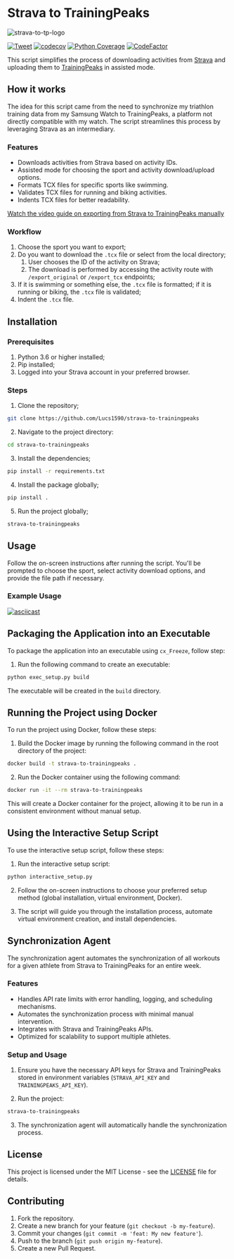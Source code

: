 # Strava to TrainingPeaks

![strava-to-tp-logo](https://raw.githubusercontent.com/Lucs1590/strava-to-trainingpeaks/master/assets/strava_tp_low.png)

[![Tweet](https://img.shields.io/twitter/url/http/shields.io.svg?style=social)](https://twitter.com/intent/tweet?text=Sync%20your%20strava%20trainings%20with%20Traning%20Peaks&url=https://github.com/Lucs1590/strava-to-trainingpeaks&hashtags=strava,github,opensource,strava,dev)
[![codecov](https://codecov.io/gh/Lucs1590/strava-to-trainingpeaks/graph/badge.svg?token=V7BM0ZNAXS)](https://codecov.io/gh/Lucs1590/strava-to-trainingpeaks)
[![Python Coverage](https://github.com/Lucs1590/strava-to-trainingpeaks/actions/workflows/coverage.yml/badge.svg)](https://github.com/Lucs1590/strava-to-trainingpeaks/actions/workflows/coverage.yml)
[![CodeFactor](https://www.codefactor.io/repository/github/lucs1590/strava-to-trainingpeaks/badge)](https://www.codefactor.io/repository/github/lucs1590/strava-to-trainingpeaks)

This script simplifies the process of downloading activities from [Strava](https://www.strava.com/) and uploading them to [TrainingPeaks](https://www.trainingpeaks.com/) in assisted mode.

## How it works

The idea for this script came from the need to synchronize my triathlon training data from my Samsung Watch to TrainingPeaks, a platform not directly compatible with my watch. The script streamlines this process by leveraging Strava as an intermediary.

### Features

- Downloads activities from Strava based on activity IDs.
- Assisted mode for choosing the sport and activity download/upload options.
- Formats TCX files for specific sports like swimming.
- Validates TCX files for running and biking activities.
- Indents TCX files for better readability.

[Watch the video guide on exporting from Strava to TrainingPeaks manually](https://www.youtube.com/watch?v=Y0nWzOAM8_M)

### Workflow

1. Choose the sport you want to export;
2. Do you want to download the `.tcx` file or select from the local directory;
    1. User chooses the ID of the activity on Strava;
    2. The download is performed by accessing the activity route with `/export_original` or `/export_tcx` endpoints;
3. If it is swimming or something else, the `.tcx` file is formatted; if it is running or biking, the `.tcx` file is validated;
4. Indent the `.tcx` file.

## Installation

### Prerequisites

1. Python 3.6 or higher installed;
2. Pip installed;
3. Logged into your Strava account in your preferred browser.

### Steps

1. Clone the repository;

```bash
git clone https://github.com/Lucs1590/strava-to-trainingpeaks
```

2. Navigate to the project directory:

```bash
cd strava-to-trainingpeaks
```

3. Install the dependencies;

```bash
pip install -r requirements.txt
```

4. Install the package globally;

```bash
pip install .
```

5. Run the project globally;

```bash
strava-to-trainingpeaks
```

## Usage

Follow the on-screen instructions after running the script. You'll be prompted to choose the sport, select activity download options, and provide the file path if necessary.

### Example Usage

[![asciicast](https://asciinema.org/a/YtCDwQMThtlfgerhir12YA4Kb.svg)](https://asciinema.org/a/YtCDwQMThtlfgerhir12YA4Kb)

## Packaging the Application into an Executable

To package the application into an executable using `cx_Freeze`, follow step:

1. Run the following command to create an executable:

```bash
python exec_setup.py build
```

The executable will be created in the `build` directory.

## Running the Project using Docker

To run the project using Docker, follow these steps:

1. Build the Docker image by running the following command in the root directory of the project:

```bash
docker build -t strava-to-trainingpeaks .
```

2. Run the Docker container using the following command:

```bash
docker run -it --rm strava-to-trainingpeaks
```

This will create a Docker container for the project, allowing it to be run in a consistent environment without manual setup.

## Using the Interactive Setup Script

To use the interactive setup script, follow these steps:

1. Run the interactive setup script:

```bash
python interactive_setup.py
```

2. Follow the on-screen instructions to choose your preferred setup method (global installation, virtual environment, Docker).

3. The script will guide you through the installation process, automate virtual environment creation, and install dependencies.

## Synchronization Agent

The synchronization agent automates the synchronization of all workouts for a given athlete from Strava to TrainingPeaks for an entire week.

### Features

- Handles API rate limits with error handling, logging, and scheduling mechanisms.
- Automates the synchronization process with minimal manual intervention.
- Integrates with Strava and TrainingPeaks APIs.
- Optimized for scalability to support multiple athletes.

### Setup and Usage

1. Ensure you have the necessary API keys for Strava and TrainingPeaks stored in environment variables (`STRAVA_API_KEY` and `TRAININGPEAKS_API_KEY`).

2. Run the project:

```bash
strava-to-trainingpeaks
```

3. The synchronization agent will automatically handle the synchronization process.

## License

This project is licensed under the MIT License - see the [LICENSE](https://github.com/Lucs1590/strava-to-trainingpeaks/blob/main/LICENSE) file for details.

## Contributing

1. Fork the repository.
2. Create a new branch for your feature (`git checkout -b my-feature`).
3. Commit your changes (`git commit -m 'feat: My new feature'`).
4. Push to the branch (`git push origin my-feature`).
5. Create a new Pull Request.
